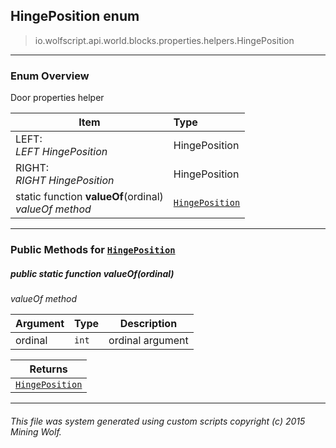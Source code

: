 ## HingePosition __enum__

>io.wolfscript.api.world.blocks.properties.helpers.HingePosition

---

### Enum Overview

Door properties helper

Item | Type   
--- | :--- 
LEFT: <br> _LEFT HingePosition_ | HingePosition
RIGHT: <br> _RIGHT HingePosition_ | HingePosition
static function __valueOf__(ordinal) <br> _valueOf method_ | [`HingePosition`](HingePosition.md)



---


### Public Methods for [`HingePosition`](HingePosition.md)

##### <a id='valueof'></a>public static function __valueOf__(ordinal)

_valueOf method_

Argument | Type | Description  
--- | --- | --- 
ordinal | `int` | ordinal argument

Returns | 
--- | 
[`HingePosition`](HingePosition.md) |


---


###### This file was system generated using custom scripts copyright (c) 2015 Mining Wolf.
	

